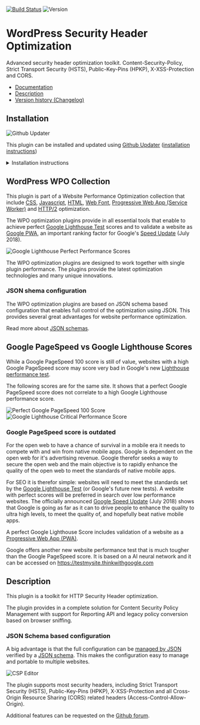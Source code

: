 [![Build Status](https://travis-ci.org/o10n-x/wordpress-security-header-optimization.svg?branch=master)](https://travis-ci.org/o10n-x/wordpress-security-header-optimization) ![Version](https://img.shields.io/github/release/o10n-x/wordpress-security-header-optimization.svg)

# WordPress Security Header Optimization

Advanced security header optimization toolkit. Content-Security-Policy, Strict Transport Security (HSTS), Public-Key-Pins (HPKP), X-XSS-Protection and CORS.

* [Documentation](https://github.com/o10n-x/wordpress-security-header-optimization/tree/master/docs)
* [Description](https://github.com/o10n-x/wordpress-security-header-optimization#description)
* [Version history (Changelog)](https://github.com/o10n-x/wordpress-security-header-optimization/releases)
## Installation

![Github Updater](https://github.com/afragen/github-updater/raw/develop/assets/GitHub_Updater_logo_small.png)

This plugin can be installed and updated using [Github Updater](https://github.com/afragen/github-updater) ([installation instructions](https://github.com/afragen/github-updater/wiki/Installation))

<details/>
  <summary>Installation instructions</summary>

### Step 1: Install Github Updater and first optimization plugin

Installing and updating the plugins is possible using Github Updater. It is easy to install one of the plugins. You simply need to download the Github Updater plugin ([zip file](https://github.com/afragen/github-updater/archive/develop.zip)), install it from the WordPress plugin admin panel and copy the Github URL of the plugin into the Github Updater installer.

![image](https://user-images.githubusercontent.com/8843669/39889846-46158cc2-5499-11e8-824d-720020f758db.png)

### Step 2: Install other optimization plugins with a single click

A recent update of all plugins contains a easy single click install button.

![image](https://user-images.githubusercontent.com/8843669/39661507-cc1eac5e-5052-11e8-8fba-33c0cc959b07.png)
</details>

## WordPress WPO Collection

This plugin is part of a Website Performance Optimization collection that include [CSS](https://github.com/o10n-x/wordpress-css-optimization), [Javascript](https://github.com/o10n-x/wordpress-javascript-optimization), [HTML](https://github.com/o10n-x/wordpress-html-optimization), [Web Font](https://github.com/o10n-x/wordpress-font-optimization), [Progressive Web App (Service Worker)](https://github.com/o10n-x/wordpress-pwa-optimization) and [HTTP/2](https://github.com/o10n-x/wordpress-http2-optimization) optimization. 

The WPO optimization plugins provide in all essential tools that enable to achieve perfect [Google Lighthouse Test](https://developers.google.com/web/tools/lighthouse/) scores and to validate a website as [Google PWA](https://developers.google.com/web/progressive-web-apps/), an important ranking factor for Google's [Speed Update](https://searchengineland.com/google-speed-update-page-speed-will-become-ranking-factor-mobile-search-289904) (July 2018).

![Google Lighthouse Perfect Performance Scores](https://github.com/o10n-x/wordpress-css-optimization/blob/master/docs/images/google-lighthouse-pwa-validation.jpg)

The WPO optimization plugins are designed to work together with single plugin performance. The plugins provide the latest optimization technologies and many unique innovations.

### JSON shema configuration

The WPO optimization plugins are based on JSON schema based configuration that enables full control of the optimization using JSON. This provides several great advantages for website performance optimization.

Read more about [JSON schemas](https://github.com/o10n-x/wordpress-o10n-core/tree/master/schemas).

## Google PageSpeed vs Google Lighthouse Scores

While a Google PageSpeed 100 score is still of value, websites with a high Google PageSpeed score may score very bad in Google's new [Lighthouse performance test](https://developers.google.com/web/tools/lighthouse/). 

The following scores are for the same site. It shows that a perfect Google PageSpeed score does not correlate to a high Google Lighthouse performance score.

![Perfect Google PageSpeed 100 Score](https://github.com/o10n-x/wordpress-css-optimization/blob/master/docs/images/google-pagespeed-100.png) ![Google Lighthouse Critical Performance Score](https://github.com/o10n-x/wordpress-css-optimization/blob/master/docs/images/lighthouse-performance-15.png)

### Google PageSpeed score is outdated

For the open web to have a chance of survival in a mobile era it needs to compete with and win from native mobile apps. Google is dependent on the open web for it's advertising revenue. Google therefor seeks a way to secure the open web and the main objective is to rapidly enhance the quality of the open web to meet the standards of native mobile apps.

For SEO it is therefor simple: websites will need to meet the standards set by the [Google Lighthouse Test](https://developers.google.com/web/tools/lighthouse/) (or Google's future new tests). A website with perfect scores will be preferred in search over low performance websites. The officially announced [Google Speed Update](https://searchengineland.com/google-speed-update-page-speed-will-become-ranking-factor-mobile-search-289904) (July 2018) shows that Google is going as far as it can to drive people to enhance the quality to ultra high levels, to meet the quality of, and hopefully beat native mobile apps.

A perfect Google Lighthouse Score includes validation of a website as a [Progressive Web App (PWA)](https://developers.google.com/web/progressive-web-apps/).

Google offers another new website performance test that is much tougher than the Google PageSpeed score. It is based on a AI neural network and it can be accessed on https://testmysite.thinkwithgoogle.com

## Description

This plugin is a toolkit for HTTP Security Header optimization.

The plugin provides in a complete solution for Content Security Policy Management with support for Reporting API and legacy policy conversion based on browser sniffing. 

### JSON Schema based configuration

A big advantage is that the full configuration can be [managed by JSON](https://github.com/o10n-x/wordpress-security-header-optimization/tree/master/docs#content-security-policy) verified by a [JSON schema](https://github.com/o10n-x/wordpress-o10n-core/tree/master/schemas). This makes the configuration easy to manage and portable to multiple websites.

![CSP Editor](https://github.com/o10n-x/wordpress-security-header-optimization/blob/master/docs/images/csp-editor.png)

The plugin supports most security headers, including Strict Transport Security (HSTS), Public-Key-Pins (HPKP), X-XSS-Protection and all Cross-Origin Resource Sharing (CORS) related headers (Access-Control-Allow-Origin).

Additional features can be requested on the [Github forum](https://github.com/o10n-x/wordpress-security-header-optimization/issues).
